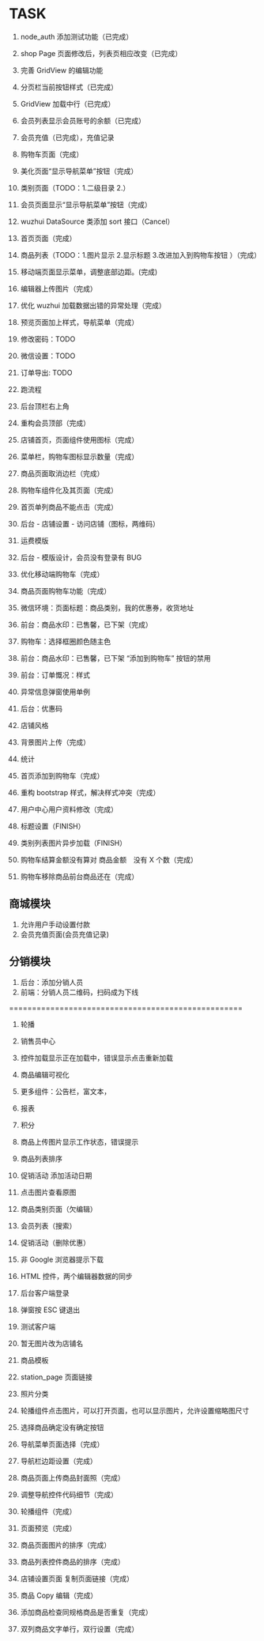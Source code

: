 # TASK

1. node_auth 添加测试功能（已完成）
1. shop Page 页面修改后，列表页相应改变（已完成）
1. 完善 GridView 的编辑功能
1. 分页栏当前按钮样式（已完成）
1. GridView 加载中行（已完成）
1. 会员列表显示会员账号的余额（已完成）
1. 会员充值（已完成），充值记录
1. 购物车页面（完成）
1. 美化页面“显示导航菜单”按钮（完成）
1. 类别页面（TODO：1.二级目录 2.）
1. 会员页面显示“显示导航菜单”按钮（完成）
1. wuzhui DataSource 类添加 sort 接口（Cancel）
1. 首页页面（完成）
1. 商品列表（TODO：1.图片显示 2.显示标题 3.改进加入到购物车按钮 ）（完成）
1. 移动端页面显示菜单，调整底部边距。(完成)
1. 编辑器上传图片（完成）
1. 优化 wuzhui 加载数据出错的异常处理（完成）
1. 预览页面加上样式，导航菜单（完成）

1. 修改密码：TODO
1. 微信设置：TODO
1. 订单导出: TODO
1. 跑流程
1. 后台顶栏右上角

1. 重构会员顶部（完成）
1. 店铺首页，页面组件使用图标（完成）
1. 菜单栏，购物车图标显示数量（完成）
1. 商品页面取消边栏（完成）
1. 购物车组件化及其页面（完成）
1. 首页单列商品不能点击（完成）

1. 后台 - 店铺设置 - 访问店铺（图标，两维码）
1. 运费模版
1. 后台 - 模版设计，会员没有登录有 BUG
1. 优化移动端购物车（完成）
1. 商品页面购物车功能（完成）
1. 微信环境：页面标题：商品类别，我的优惠券，收货地址
1. 前台：商品水印：已售馨，已下架（完成）
1. 购物车：选择框圈颜色随主色
1. 前台：商品水印：已售馨，已下架 “添加到购物车” 按钮的禁用
1. 前台：订单慨况：样式
1. 异常信息弹窗使用单例
1. 后台：优惠码

1. 店铺风格
1. 背景图片上传（完成）

1. 统计
1. 首页添加到购物车（完成）
1. 重构 bootstrap 样式，解决样式冲突（完成）
1. 用户中心用户资料修改（完成）
1. 标题设置（FINISH）
1. 类别列表图片异步加载（FINISH）
1. 购物车结算金额没有算对 商品金额　没有 X 个数（完成）
1. 购物车移除商品前台商品还在（完成）

## 商城模块

1. 允许用户手动设置付款
1. 会员充值页面(会员充值记录)

## 分销模块

1. 后台：添加分销人员
1. 前端：分销人员二维码，扫码成为下线

===================================================

1. 轮播
1. 销售员中心
1. 控件加载显示正在加载中，错误显示点击重新加载
1. 商品编辑可视化
1. 更多组件：公告栏，富文本，
1. 报表
1. 积分

1. 商品上传图片显示工作状态，错误提示
1. 商品列表排序
1. 促销活动 添加活动日期

1. 点击图片查看原图
1. 商品类别页面（欠编辑）
1. 会员列表（搜索）
1. 促销活动（删除优惠）

1. 非 Google 浏览器提示下载
1. HTML 控件，两个编辑器数据的同步
1. 后台客户端登录
1. 弹窗按 ESC 键退出
1. 测试客户端

1. 暂无图片改为店铺名
1. 商品模板
1. station_page 页面链接
1. 照片分类

1. 轮播组件点击图片，可以打开页面，也可以显示图片，允许设置缩略图尺寸
1. 选择商品确定没有确定按钮

1. 导航菜单页面选择（完成）
1. 导航栏边距设置（完成）
1. 商品页面上传商品封面照（完成）
1. 调整导航控件代码细节（完成）
1. 轮播组件（完成）
1. 页面预览（完成）
1. 商品页面图片的排序（完成）
1. 商品列表控件商品的排序（完成）
1. 店铺设置页面 复制页面链接（完成）
1. 商品 Copy 编辑（完成）
1. 添加商品检查同规格商品是否重复（完成）
1. 双列商品文字单行，双行设置（完成）
